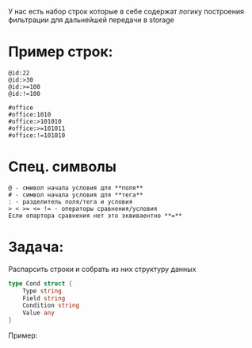 У нас есть набор строк которые в себе содержат логику построения фильтрации для дальнейшей передачи в storage

# Пример строк:

```
@id:22
@id:>30
@id:>=100
@id:!=100

#office
#office:1010
#office:>101010
#office:>=101011
#office:!=101010
```

# Спец. символы

```
@ - смивол начала условия для **поля**
# - символ начала условия для **тега**
: - разделитель поля/тега и условия
> < >= <= != - операторы сравнения/условия
Если опартора сравнения нет это эквиваентно **=**
```

# Задача:

Распарсить строки и собрать из них структуру данных

```go
type Cond struct {
	Type string
	Field string
	Condition string
	Value any
}
```

Пример:
